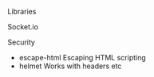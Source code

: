 
Libraries

Socket.io

Security
- escape-html
    Escaping HTML scripting
- helmet
    Works with headers etc
